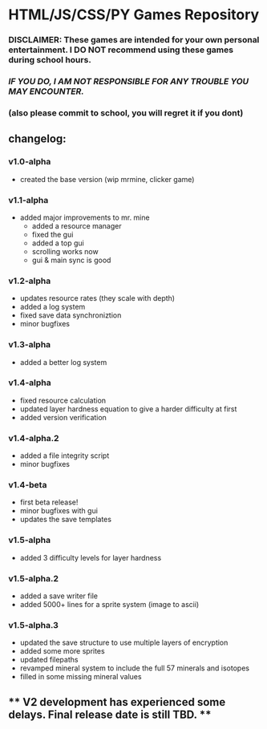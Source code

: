 # HTML/JS/CSS/PY Games Repository

### DISCLAIMER: These games are intended for your own personal entertainment. I DO NOT recommend using these games during school hours.
### *IF YOU DO, I AM NOT RESPONSIBLE FOR ANY TROUBLE YOU MAY ENCOUNTER.*
### (also please commit to school, you will regret it if you dont)

## changelog:

### v1.0-alpha
- created the base version (wip mrmine, clicker game)

### v1.1-alpha
- added major improvements to mr. mine
  - added a resource manager
  - fixed the gui
  - added a top gui
  - scrolling works now
  - gui & main sync is good

### v1.2-alpha
- updates resource rates (they scale with depth)
- added a log system
- fixed save data synchroniztion
- minor bugfixes

### v1.3-alpha
- added a better log system

### v1.4-alpha
- fixed resource calculation
- updated layer hardness equation to give a harder difficulty at first
- added version verification

### v1.4-alpha.2
- added a file integrity script
- minor bugfixes

### v1.4-beta
- first beta release!
- minor bugfixes with gui
- updates the save templates

### v1.5-alpha
- added 3 difficulty levels for layer hardness

### v1.5-alpha.2
- added a save writer file
- added 5000+ lines for a sprite system (image to ascii)

### v1.5-alpha.3
- updated the save structure to use multiple layers of encryption
- added some more sprites
- updated filepaths
- revamped mineral system to include the full 57 minerals and isotopes
- filled in some missing mineral values

## ** V2 development has experienced some delays. Final release date is still TBD. **
